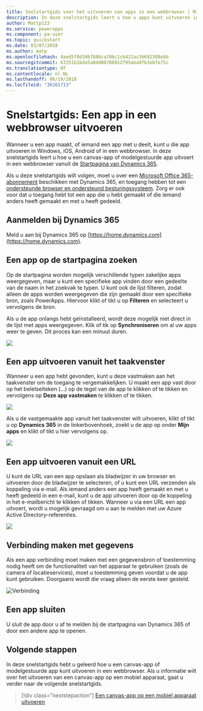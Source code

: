 ```yaml
---
title: Snelstartgids voor het uitvoeren van apps in een webbrowser | Microsoft Docs
description: In deze snelstartgids leert u hoe u apps kunt uitvoeren in een webbrowser
author: Mattp123
ms.service: powerapps
ms.component: pa-user
ms.topic: quickstart
ms.date: 03/07/2018
ms.author: matp
ms.openlocfilehash: 4aed5f0d34bf88bca706c1c6421ac3b692308ebb
ms.sourcegitcommit: 63351b1bda5a8dd00786912f95aba9fb3ebfe75c
ms.translationtype: HT
ms.contentlocale: nl-NL
ms.lasthandoff: 06/19/2018
ms.locfileid: "36261713"
---
```

# <a name="quickstart-run-an-app-in-a-web-browser"></a>Snelstartgids: Een app in een webbrowser uitvoeren
Wanneer u een app maakt, of iemand een app met u deelt, kunt u die app uitvoeren in Windows, iOS, Android of in een webbrowser. In deze snelstartgids leert u hoe u een canvas-app of modelgestuurde app uitvoert in een webbrowser vanuit de [Startpagina van Dynamics 365](https://home.dynamics.com).

Als u deze snelstartgids wilt volgen, moet u over een [Microsoft Office 365-abonnement](https://signup.microsoft.com/Signup?OfferId=467eab54-127b-42d3-b046-3844b860bebf&dl=O365_BUSINESS_PREMIUM&ali=1) beschikken met Dynamics 365, en toegang hebben tot een [ondersteunde browser en ondersteund besturingssysteem](../maker/canvas-apps/limits-and-config.md). Zorg er ook voor dat u toegang hebt tot een app die u hebt gemaakt of die iemand anders heeft gemaakt en met u heeft gedeeld.

## <a name="sign-in-to-dynamics-365"></a>Aanmelden bij Dynamics 365
Meld u aan bij Dynamics 365 op [https://home.dynamics.com](https://home.dynamics.com).

## <a name="find-an-app-on-the-home-page"></a>Een app op de startpagina zoeken
Op de startpagina worden mogelijk verschillende typen zakelijke apps weergegeven, maar u kunt een specifieke app vinden door een gedeelte van de naam in het zoekvak te typen. U kunt ook de lijst filteren, zodat alleen de apps worden weergegeven die zijn gemaakt door een specifieke bron, zoals PowerApps. Hiervoor klikt of tikt u op **Filteren** en selecteert u vervolgens de bron.

Als u de app onlangs hebt geïnstalleerd, wordt deze mogelijk niet direct in de lijst met apps weergegeven. Klik of tik op **Synchroniseren** om al uw apps weer te geven. Dit proces kan een minuut duren.

![](./media/run-app-browser/dynamics-365-home.png)

## <a name="run-an-app-from-the-task-pane"></a>Een app uitvoeren vanuit het taakvenster
Wanneer u een app hebt gevonden, kunt u deze vastmaken aan het taakvenster om de toegang te vergemakkelijken. U maakt een app vast door op het beletselteken (...) op de tegel van de app te klikken of te tikken en vervolgens op **Deze app vastmaken** te klikken of te tikken.

![](./media/run-app-browser/homepage-pin.png)

Als u de vastgemaakte app vanuit het taakvenster wilt uitvoeren, klikt of tikt u op **Dynamics 365** in de linkerbovenhoek, zoekt u de app op onder **Mijn apps** en klikt of tikt u hier vervolgens op.

![](./media/run-app-browser/taskpane.png)

## <a name="run-an-app-from-a-url"></a>Een app uitvoeren vanuit een URL
U kunt de URL van een app opslaan als bladwijzer in uw browser en uitvoeren door de bladwijzer te selecteren, of u kunt een URL verzenden als koppeling via e-mail. Als iemand anders een app heeft gemaakt en met u heeft gedeeld in een e-mail, kunt u de app uitvoeren door op de koppeling in het e-mailbericht te klikken of tikken. Wanneer u via een URL een app uitvoert, wordt u mogelijk gevraagd om u aan te melden met uw Azure Active Directory-referenties.

![](./media/run-app-browser/web-login.png)

## <a name="connect-to-data"></a>Verbinding maken met gegevens
Als een app verbinding moet maken met een gegevensbron of toestemming nodig heeft om de functionaliteit van het apparaat te gebruiken (zoals de camera of locatieservices), moet u toestemming geven voordat u de app kunt gebruiken. Doorgaans wordt die vraag alleen de eerste keer gesteld.

![Verbinding](./media/run-app-browser/app-connection.png)

## <a name="close-an-app"></a>Een app sluiten
U sluit de app door u af te melden bij de startpagina van Dynamics 365 of door een andere app te openen.

## <a name="next-steps"></a>Volgende stappen
In deze snelstartgids hebt u geleerd hoe u een canvas-app of modelgestuurde app kunt uitvoeren in een webbrowser. Als u informatie wilt over het uitvoeren van een canvas-app op een mobiel apparaat, gaat u verder naar de volgende snelstartgids.

> [!div class="nextstepaction"]
> [Een canvas-app op een mobiel apparaat uitvoeren](run-app-client.md)
